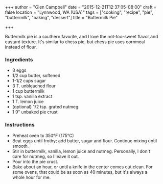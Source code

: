 +++
author = "Glen Campbell"
date = "2015-12-21T12:37:05-08:00"
draft = false
location = "Lynnwood, WA (USA)"
tags = ["cooking", "recipe", "pie", "buttermilk", "baking", "dessert"]
title = "Buttermilk Pie"

+++

Buttermilk pie is a southern favorite, and I love the not-too-sweet
flavor and custard texture. It's similar to chess pie, but chess pie uses
cornmeal instead of flour. 

### Ingredients

* 3 eggs
* 1/2 cup butter, softened
* 1-1/2 cups sugar
* 3 T. unbleached flour
* 1 cup buttermilk
* 1 tsp. vanilla extract
* 1 T. lemon juice
* (optional) 1/2 tsp. grated nutmeg
* 1 9" unbaked pie crust

### Instructions

* Preheat oven to 350&deg;F (175&deg;C)
* Beat eggs until frothy; add butter, sugar and flour. Continue mixing until smooth.
* Stir in buttermilk, vanilla, lemon juice and nutmeg. 
  Personally, I don't care for nutmeg, so I leave it out. 
* Pour into the pie crust. 
* Bake about an hour, or until a knife in the center comes out clean. 
  For some ovens, that could be as soon as 40 minutes, but it's always
  a whole hour for me.

